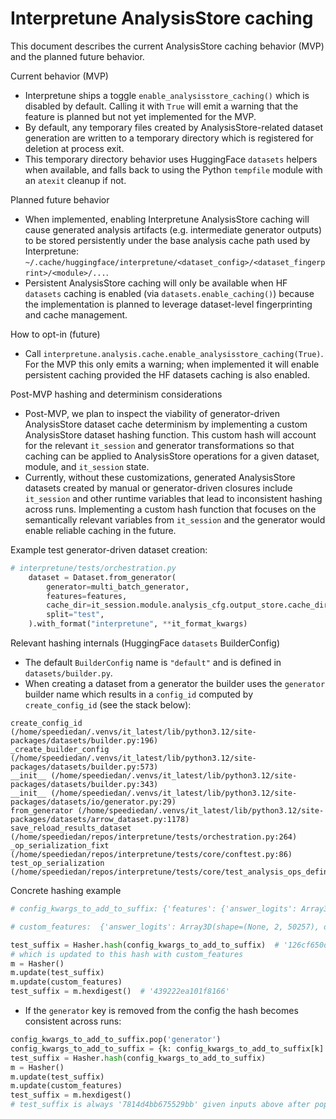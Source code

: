 # Interpretune AnalysisStore caching

This document describes the current AnalysisStore caching behavior (MVP)
and the planned future behavior.

Current behavior (MVP)
- Interpretune ships a toggle `enable_analysisstore_caching()` which is
  disabled by default. Calling it with `True` will emit a warning that the
  feature is planned but not yet implemented for the MVP.
- By default, any temporary files created by AnalysisStore-related
  dataset generation are written to a temporary directory which is
  registered for deletion at process exit.
- This temporary directory behavior uses HuggingFace `datasets` helpers when
  available, and falls back to using the Python `tempfile` module with an
  `atexit` cleanup if not.

Planned future behavior
- When implemented, enabling Interpretune AnalysisStore caching will cause
  generated analysis artifacts (e.g. intermediate generator outputs) to be
  stored persistently under the base analysis cache path used by
  Interpretune: `~/.cache/huggingface/interpretune/<dataset_config>/<dataset_fingerprint>/<module>/...`.
- Persistent AnalysisStore caching will only be available when HF
  `datasets` caching is enabled (via `datasets.enable_caching()`) because
  the implementation is planned to leverage dataset-level fingerprinting
  and cache management.

How to opt-in (future)
- Call `interpretune.analysis.cache.enable_analysisstore_caching(True)`.
  For the MVP this only emits a warning; when implemented it will enable
  persistent caching provided the HF datasets caching is also enabled.

Post-MVP hashing and determinism considerations
- Post-MVP, we plan to inspect the viability of generator-driven
  AnalysisStore dataset cache determinism by implementing a custom
  AnalysisStore dataset hashing function. This custom hash will account
  for the relevant `it_session` and generator transformations so that
  caching can be applied to AnalysisStore operations for a given dataset,
  module, and `it_session` state.
- Currently, without these customizations, generated AnalysisStore
  datasets created by manual or generator-driven closures include
  `it_session` and other runtime variables that lead to inconsistent
  hashing across runs. Implementing a custom hash function that focuses
  on the semantically relevant variables from `it_session` and the
  generator would enable reliable caching in the future.

Example test generator-driven dataset creation:

```python
# interpretune/tests/orchestration.py
    dataset = Dataset.from_generator(
        generator=multi_batch_generator,
        features=features,
        cache_dir=it_session.module.analysis_cfg.output_store.cache_dir,
        split="test",
    ).with_format("interpretune", **it_format_kwargs)
```

Relevant hashing internals (HuggingFace `datasets` BuilderConfig)
- The default `BuilderConfig` name is `"default"` and is defined in
  `datasets/builder.py`.
- When creating a dataset from a generator the builder uses the
  `generator` builder name which results in a `config_id` computed by
  `create_config_id` (see the stack below):

```text
create_config_id (/home/speediedan/.venvs/it_latest/lib/python3.12/site-packages/datasets/builder.py:196)
_create_builder_config (/home/speediedan/.venvs/it_latest/lib/python3.12/site-packages/datasets/builder.py:573)
__init__ (/home/speediedan/.venvs/it_latest/lib/python3.12/site-packages/datasets/builder.py:343)
__init__ (/home/speediedan/.venvs/it_latest/lib/python3.12/site-packages/datasets/io/generator.py:29)
from_generator (/home/speediedan/.venvs/it_latest/lib/python3.12/site-packages/datasets/arrow_dataset.py:1178)
save_reload_results_dataset (/home/speediedan/repos/interpretune/tests/orchestration.py:264)
_op_serialization_fixt (/home/speediedan/repos/interpretune/tests/core/conftest.py:86)
test_op_serialization (/home/speediedan/repos/interpretune/tests/core/test_analysis_ops_definitions.py:1178)
```

Concrete hashing example

```python
# config_kwargs_to_add_to_suffix: {'features': {'answer_logits': Array3D(shape=(None, 2, 50257), dtype='float32'), 'prompts': List(Value('string')), 'answer_indices': List(Value('int64')), 'tokens': Array2D(shape=(None, 2), dtype='int64')}, 'gen_kwargs': None, 'generator': <function save_reload_results_dataset.<locals>.multi_batch_generator at 0x7fefcc3136a0>, 'split': 'test'}

# custom_features:  {'answer_logits': Array3D(shape=(None, 2, 50257), dtype='float32'), 'prompts': List(Value('string')), 'answer_indices': List(Value('int64')), 'tokens': Array2D(shape=(None, 2), dtype='int64')}

test_suffix = Hasher.hash(config_kwargs_to_add_to_suffix)  # '126cf650d2c7878a'
# which is updated to this hash with custom_features
m = Hasher()
m.update(test_suffix)
m.update(custom_features)
test_suffix = m.hexdigest()  # '439222ea101f8166'
```

- If the `generator` key is removed from the config the hash becomes
  consistent across runs:

```python
config_kwargs_to_add_to_suffix.pop('generator')
config_kwargs_to_add_to_suffix = {k: config_kwargs_to_add_to_suffix[k] for k in sorted(config_kwargs_to_add_to_suffix)}
test_suffix = Hasher.hash(config_kwargs_to_add_to_suffix)
m = Hasher()
m.update(test_suffix)
m.update(custom_features)
test_suffix = m.hexdigest()
# test_suffix is always '7814d4bb675529bb' given inputs above after popping generator
```
